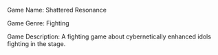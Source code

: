 Game Name: Shattered Resonance

Game Genre: Fighting

Game Description: 
A fighting game about cybernetically enhanced idols fighting in the stage.
